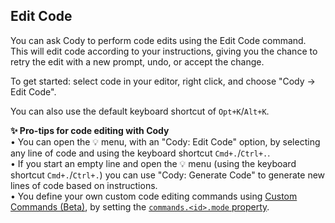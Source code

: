 ## Edit Code

<!-- todo -->

You can ask Cody to perform code edits using the Edit Code command. This will edit code according to your instructions, giving you the chance to retry the edit with a new prompt, undo, or accept the change.

To get started: select code in your editor, right click, and choose "Cody → Edit Code".

You can also use the default keyboard shortcut of `Opt+K`/`Alt+K`.

**✨ Pro-tips for code editing with Cody**
<br>• You can open the 💡 menu, with an "Cody: Edit Code" option, by selecting any line of code and using the keyboard shortcut `Cmd+.`/`Ctrl+.`.
<br>• If you start an empty line and open the 💡 menu (using the keyboard shortcut `Cmd+.`/`Ctrl+.`) you can use "Cody: Generate Code" to generate new lines of code based on instructions.
<br>• You define your own custom code editing commands using [Custom Commands (Beta)](https://sourcegraph.com/docs/cody/custom-commands), by setting the [`commands.<id>.mode` property](https://sourcegraph.com/docs/cody/capabilities/commands#commands-id-mode).
